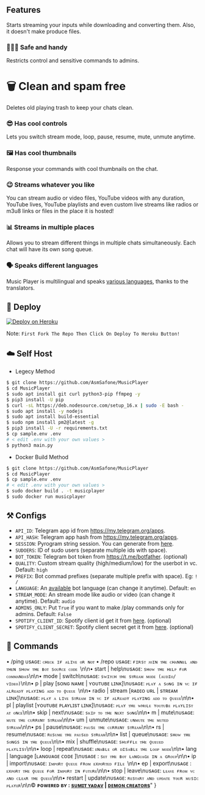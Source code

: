  

## <a name="🏮 ғᴇᴀᴛᴜʀᴇs 🏮"></a>Features
Starts streaming your inputs while downloading and converting them. Also, it
doesn't make produce files.

### 👮🏻‍♀️ Safe and handy

Restricts control and sensitive commands to admins.

# 🗑 Clean and spam free

Deletes old playing trash to keep your chats clean.

### 😎 Has cool controls

Lets you switch stream mode, loop, pause, resume, mute, unmute anytime.

### 🖼 Has cool thumbnails

Response your commands with cool thumbnails on the chat.

### 😉 Streams whatever you like

You can stream audio or video files, YouTube videos with any duration,
YouTube lives, YouTube playlists and even custom live streams like radios or m3u8 links or files in
the place it is hosted!

### 📊 Streams in multiple places

Allows you to stream different things in multiple chats simultaneously. Each
chat will have its own song queue.

### 🗣 Speaks different languages

Music Player is multilingual and speaks [various languages](#languages),
thanks to the translators.

## 🚀 <a name="deploy"></a>Deploy

[![Deploy on Heroku](https://www.herokucdn.com/deploy/button.svg)](https://deploy.safone.tech)

Note: `First Fork The Repo Then Click On Deploy To Heroku Button!`


## ☁️ <a name="self_host"></a>Self Host

- Legecy Method
```bash
$ git clone https://github.com/AsmSafone/MusicPlayer
$ cd MusicPlayer
$ sudo apt install git curl python3-pip ffmpeg -y
$ pip3 install -U pip
$ curl -sL https://deb.nodesource.com/setup_16.x | sudo -E bash -
$ sudo apt install -y nodejs
$ sudo apt install build-essential
$ sudo npm install pm2@latest -g
$ pip3 install -U -r requirements.txt
$ cp sample.env .env
# < edit .env with your own values >
$ python3 main.py
```

- Docker Build Method
```bash
$ git clone https://github.com/AsmSafone/MusicPlayer
$ cd MusicPlayer
$ cp sample.env .env
# < edit .env with your own values >
$ sudo docker build . -t musicplayer
$ sudo docker run musicplayer
```

## ⚒ <a name="configs"></a>Configs

- `API_ID`: Telegram app id from https://my.telegram.org/apps.
- `API_HASH`: Telegram app hash from https://my.telegram.org/apps.
- `SESSION`: Pyrogram string session. You can generate from [here](https://replit.com/@AsmSafone/genStr).
- `SUDOERS`: ID of sudo users (separate multiple ids with space).
- `BOT_TOKEN`: Telegram bot token from https://t.me/botfather. (optional)
- `QUALITY`: Custom stream quality (high/medium/low) for the userbot in vc. Default: `high`
- `PREFIX`: Bot commad prefixes (separate multiple prefix with space). Eg: `! /`
- `LANGUAGE`: An [available](#languages) bot language (can change it anytime). Default: `en`
- `STREAM_MODE`: An stream mode like audio or video (can change it anytime). Default: `audio`
- `ADMINS_ONLY`: Put `True` if you want to make /play commands only for admins. Default: `False`
- `SPOTIFY_CLIENT_ID`: Spotify client id get it from [here](https://developer.spotify.com/dashboard/applications). (optional)
- `SPOTIFY_CLIENT_SECRET`: Spotify client secret get it from [here](https://developer.spotify.com/dashboard/applications). (optional)


## 📄 <a name="commands"></a>Commands

• /ping ᴜsᴀɢᴇ: `ᴄʜᴇᴄᴋ ɪғ ᴀʟɪᴠᴇ ᴏʀ ɴᴏᴛ`
• /repo 
ᴜsᴀɢᴇ: `ғɪʀsᴛ ᴊᴏɪɴ ᴛʜᴇ ᴄʜᴀɴɴᴇʟ ᴀɴᴅ ᴛʜᴇɴ sʜᴏᴡ ᴛʜᴇ ʙᴏᴛ sᴏᴜʀᴄᴇ ᴄᴏᴅᴇ `\n\n• <prefix>start | <prefix>help\nᴜsᴀɢᴇ: `sʜᴏᴡ ᴛʜᴇ ʜᴇʟᴘ ғᴏʀ ᴄᴏᴍᴍᴀɴᴅᴀs`\n\n• <prefix>mode | <prefix>switch\nᴜsᴀɢᴇ: `sᴡɪᴛᴄʜ ᴛʜᴇ sᴛʀᴇᴀᴍ ᴍᴏᴅᴇ (ᴀᴜᴅɪᴏ/ᴠɪᴅᴇᴏ)`\n\n• <prefix>p | <prefix>play [sᴏɴɢ ɴᴀᴍᴇ | ʏᴏᴜᴛᴜʙᴇ ʟɪɴᴋ]\nᴜsᴀɢᴇ: `ᴘʟᴀʏ ᴀ sᴏɴɢ ɪɴ ᴠᴄ ɪғ ᴀʟʀᴇᴀᴅʏ ᴘʟᴀʏɪɴɢ ᴀᴅᴅ ᴛᴏ ǫᴜᴇᴜᴇ `\n\n• <prefix>radio | <prefix>stream [ʀᴀᴅɪᴏ ᴜʀʟ | sᴛʀᴇᴀᴍ ʟɪɴᴋ]\nᴜsᴀɢᴇ: `ᴘʟᴀʏ ᴀ ʟɪᴠᴇ sᴛʀᴇᴀᴍ ɪɴ ᴠᴄ ɪғ ᴀʟʀᴇᴀᴅʏ ᴘʟᴀʏɪɴɢ ᴀᴅᴅ ᴛᴏ ǫᴜᴇᴜᴇ`\n\n• <prefix>pl | <prefix>playlist [ʏᴏᴜᴛᴜʙᴇ ᴘʟᴀʏʟɪsᴛ ʟɪɴᴋ]\nᴜsᴀɢᴇ: `ᴘʟᴀʏ ᴛʜᴇ ᴡʜᴏʟᴇ ʏᴏᴜᴛᴜʙᴇ ᴘʟᴀʏʟɪsᴛ ᴀᴛ ᴏɴᴄᴇ`\n\n• <prefix>skip | <prefix>next\nᴜsᴀɢᴇ: `sᴋɪᴘ ᴛᴏ ᴛʜᴇ ɴᴇxᴛ sᴏɴɢ`\n\n• <prefix>m | <prefix>mute\nᴜsᴀɢᴇ: `ᴍᴜᴛᴇ ᴛʜᴇ ᴄᴜʀʀᴇɴᴛ sᴛʀᴇᴀᴍ`\n\n• <prefix>um | <prefix>unmute\nᴜsᴀɢᴇ: `ᴜɴᴍᴜᴛᴇ ᴛʜᴇ ᴍᴜᴛᴇᴅ sᴛʀᴇᴀᴍ`\n\n• <prefix>ps | <prefix>pause\nᴜsᴀɢᴇ: `ᴘᴀᴜsᴇ ᴛʜᴇ ᴄᴜʀʀᴇɴᴛ sᴛʀᴇᴀᴍ`\n\n• <prefix>rs | <prefix>resume\nᴜsᴀɢᴇ: `ʀᴇsᴜᴍᴇ ᴛʜᴇ ᴘᴀᴜsᴇᴅ sᴛʀᴇᴀᴍ`\n\n• <prefix>list | <prefix>queue\nᴜsᴀɢᴇ: `sʜᴏᴡ ᴛʜᴇ sᴏɴɢs ɪɴ ᴛʜᴇ ǫᴜᴇᴜᴇ`\n\n• <prefix>mix | <prefix>shuffle\nᴜsᴀɢᴇ: `sʜᴜғғʟᴇ ᴛʜᴇ ǫᴜᴇᴜᴇᴅ ᴘʟᴀʏʟɪsᴛ`\n\n• <prefix>loop | <prefix>repeat\nᴜsᴀɢᴇ: `ᴇɴᴀʙʟᴇ ᴏʀ ᴅɪsᴀʙʟᴇ ᴛʜᴇ ʟᴏᴏᴘ ᴍᴏᴅᴇ`\n\n• <prefix>lang | language [ʟᴀɴɢᴜᴀɢᴇ ᴄᴏᴅᴇ ]\nᴜsᴀɢᴇ : `sᴇᴛ ᴛʜᴇ ʙᴏᴛ ʟᴀɴɢᴜᴀɢᴇ ɪɴ ᴀ ɢʀᴏᴜᴘ`\n\n• <prefix>ip | <prefix>import\nᴜsᴀɢᴇ: `ɪᴍᴘᴏʀᴛ ǫᴜᴇᴜᴇ ғʀᴏᴍ ᴇxᴘᴏʀᴛᴇᴅ ғɪʟᴇ `\n\n• <prefix>ep | <prefix>export\nᴜsᴀɢᴇ : `ᴇxᴘᴏʀᴛ ᴛʜᴇ ǫᴜᴇᴜᴇ ғᴏʀ ɪᴍᴘᴏʀᴛ ɪɴ ғᴜᴛᴜʀᴇ`\n\n• <prefix>stop | <prefix>leave\nᴜsᴀɢᴇ: `ʟᴇᴀᴠᴇ ғʀᴏᴍ ᴠᴄ ᴀɴᴅ ᴄʟᴇᴀʀ ᴛʜᴇ ǫᴜᴇᴜᴇ`\n\n• <prefix>restart | <prefix>update\nᴜsᴀɢᴇ: `ʀᴇsᴛᴀʀᴛ ᴀɴᴅ ᴜᴘᴅᴀᴛᴇ ʏᴏᴜʀ ᴍᴜsɪᴄ ᴘʟᴀʏᴇʀ`\n\n© **ᴘᴏᴡᴇʀᴇᴅ ʙʏ : [sᴜᴍɪᴛ ʏᴀᴅᴀᴠ](https://t.me/Simple_Mundaa) | [ᴅᴇᴍᴏɴ ᴄʀᴇᴀᴛᴏʀs](https://t.me/Demon_Creators)**"
}
 
